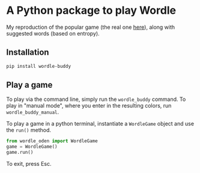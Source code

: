 # A Python package to play Wordle

My reproduction of the popular game (the real one [here](https://www.nytimes.com/games/wordle/index.html)), along with suggested words (based on entropy).

## Installation

```bash
pip install wordle-buddy
```

## Play a game

To play via the command line, simply run the `wordle_buddy` command. To play in "manual mode", where you enter in the resulting colors, run `wordle_buddy_manual`.

To play a game in a python terminal, instantiate a `WordleGame` object and use the `run()` method.

```python
from wordle_oden import WordleGame
game = WordleGame()
game.run()
```

To exit, press Esc.
